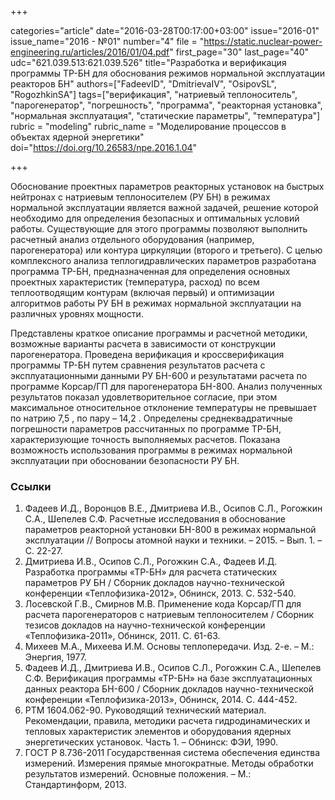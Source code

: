 +++

categories="article"
date="2016-03-28T00:17:00+03:00"
issue="2016-01"
issue_name="2016 - №01"
number="4"
file = "https://static.nuclear-power-engineering.ru/articles/2016/01/04.pdf"
first_page="30"
last_page="40"
udc="621.039.513:621.039.526"
title="Разработка и верификация программы ТР-БН для обоснования режимов нормальной эксплуатации реакторов БН"
authors=["FadeevID", "DmitrievaIV", "OsipovSL", "RogozhkinSA"]
tags=["верификация", "натриевый теплоноситель", "парогенератор", "погрешность", "программа", "реакторная установка", "нормальная эксплуатация", "статические параметры", "температура"]
rubric = "modeling"
rubric_name = "Моделирование процессов в объектах ядерной энергетики"
doi="https://doi.org/10.26583/npe.2016.1.04"

+++

Обоснование проектных параметров реакторных установок на быстрых нейтронах с натриевым теплоносителем (РУ БН) в режимах нормальной эксплуатации является важной задачей, решение которой необходимо для определения безопасных и оптимальных условий работы. Существующие для этого программы позволяют выполнить расчетный анализ отдельного оборудования (например, парогенератора) или контура циркуляции (второго и третьего). С целью комплексного анализа теплогидравлических параметров разработана программа ТР-БН, предназначенная для определения основных проектных характеристик (температура, расход) по всем теплоотводящим контурам (включая первый) и оптимизации алгоритмов работы РУ БН в режимах нормальной эксплуатации на различных уровнях мощности.

Представлены краткое описание программы и расчетной методики, возможные варианты расчета в зависимости от конструкции парогенератора. Проведена верификация и кроссверификация программы ТР-БН путем сравнения результатов расчета с эксплуатационными данными РУ БН-600 и результатами расчета по программе Корсар/ГП для парогенератора БН-800. Анализ полученных результатов показал удовлетворительное согласие, при этом максимальное относительное отклонение температуры не превышает по натрию 7,5 , по пару – 14,2 . Определены среднеквадратичные погрешности параметров рассчитанных по программе ТР-БН, характеризующие точность выполняемых расчетов. Показана возможность использования программы в режимах нормальной эксплуатации при обосновании безопасности РУ БН.

### Ссылки

1. Фадеев И.Д., Воронцов В.Е., Дмитриева И.В., Осипов С.Л., Рогожкин С.А., Шепелев С.Ф. Расчетные исследования в обоснование параметров реакторной установки БН-800 в режимах нормальной эксплуатации // Вопросы атомной науки и техники. – 2015. – Вып. 1. – С. 22-27.
2. Дмитриева И.В., Осипов С.Л., Рогожкин С.А., Фадеев И.Д. Разработка программы «ТР-БН» для расчета статических параметров РУ БН / Сборник докладов научно-технической конференции «Теплофизика-2012», Обнинск, 2013. С. 532-540.
3. Лосевской Г.В., Смирнов М.В. Применение кода Корсар/ГП для расчета парогенераторов с натриевым теплоносителем / Сборник тезисов докладов на научно-технической конференции «Теплофизика-2011», Обнинск, 2011. С. 61-63.
4. Михеев М.А., Михеева И.М. Основы теплопередачи. Изд. 2-е. – М.: Энергия, 1977.
5. Фадеев И.Д., Дмитриева И.В., Осипов С.Л., Рогожкин С.А., Шепелев С.Ф. Верификация программы «ТР-БН» на базе эксплуатационных данных реактора БН-600 / Сборник докладов научно-технической конференции «Теплофизика-2013», Обнинск, 2014. С. 444-452.
6. РТМ 1604.062-90. Руководящий технический материал. Рекомендации, правила, методики расчета гидродинамических и тепловых характеристик элементов и оборудования ядерных энергетических установок. Часть 1. – Обнинск: ФЭИ, 1990.
7. ГОСТ Р 8.736-2011 Государственная система обеспечения единства измерений. Измерения прямые многократные. Методы обработки результатов измерений. Основные положения. – М.: Стандартинформ, 2013.
